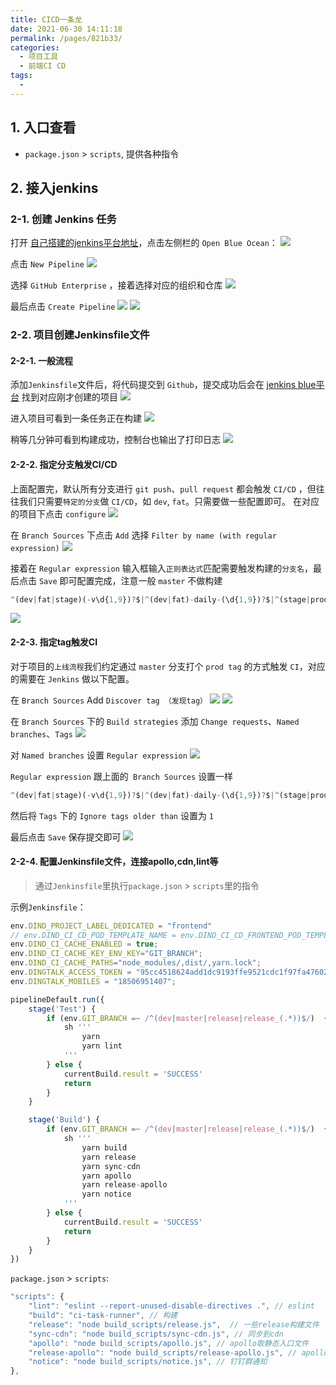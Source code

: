 ```yaml
---
title: CICD一条龙
date: 2021-06-30 14:11:18
permalink: /pages/821b33/
categories:
  - 项目工具
  - 前端CI CD
tags:
  -
---
```


## 1. 入口查看
+ `package.json` > `scripts`, 提供各种指令

## 2. 接入jenkins

### 2-1. 创建 Jenkins 任务
打开 [自己搭建的jenkins平台地址](https://jenkins.gaoding.com)，点击左侧栏的 `Open Blue Ocean`：
![](../../.vuepress/public/assets/ci/1.a7a240be.png)

点击 `New Pipeline`
![](../../.vuepress/public/assets/ci/2.a511ea65.png)


选择 `GitHub Enterprise` ，接着选择对应的组织和仓库
![](../../.vuepress/public/assets/ci/3.f8b44164.png)

最后点击 `Create Pipeline`
![](../../.vuepress/public/assets/ci/4.1c635001.png)
![](../../.vuepress/public/assets/ci/5.b629a0b9.png)


### 2-2. 项目创建Jenkinsfile文件

#### 2-2-1. 一般流程
添加`Jenkinsfile`文件后，将代码提交到 `Github`，提交成功后会在 [jenkins blue平台](https://jenkins.gaoding.com/blue/pipelines) 找到对应刚才创建的项目
![](../../.vuepress/public/assets/ci/6.5423f792.png)

进入项目可看到一条任务正在构建
![](../../.vuepress/public/assets/ci/7.3c456b92.png)

稍等几分钟可看到构建成功，控制台也输出了打印日志
![](../../.vuepress/public/assets/ci/8.5dfc94a0.png)

#### 2-2-2. 指定分支触发CI/CD
上面配置完，默认所有分支进行 `git push`、`pull request` 都会触发 `CI/CD` ，但往往我们只需要`特定的分支`做 `CI/CD`，如 `dev`, `fat`。只需要做一些配置即可。 在对应的项目下点击 `configure`
![](../../.vuepress/public/assets/ci/9.e2347506.png)

在 `Branch Sources` 下点击 `Add` 选择 `Filter by name (with regular expression)`
![](../../.vuepress/public/assets/ci/10.c218acc5.png)

接着在 `Regular expression` 输入框输入`正则表达式`匹配需要触发构建的`分支名`，最后点击 `Save` 即可配置完成，注意一般 `master` 不做构建
```js
^(dev|fat|stage)(-v\d{1,9})?$|^(dev|fat)-daily-(\d{1,9})?$|^(stage|prod)-v\d{1,3}(\.\d{1,3}){0,2}$
```
![](../../.vuepress/public/assets/ci/20201127-0.f226540d.png)

#### 2-2-3. 指定tag触发CI
对于项目的`上线流程`我们约定通过 `master` 分支打个 `prod tag` 的方式触发 `CI`，对应的需要在 `Jenkins` 做以下配置。

在 `Branch Sources` Add `Discover tag （发现tag）`
![](../../.vuepress/public/assets/ci/20201127-1.cfc67f42.png)
![](../../.vuepress/public/assets/ci/20201127-2.9ac4c65f.png)


在 `Branch Sources` 下的 `Build strategies` 添加 `Change requests`、`Named branches`、`Tags`
![](../../.vuepress/public/assets/ci/20201127-4.c69b4663.png)

对 `Named branches` 设置 `Regular expression`
![](../../.vuepress/public/assets/ci/20201127-5.661cd57e.png)

`Regular expression` 跟上面的` Branch Sources` 设置一样
```js
^(dev|fat|stage)(-v\d{1,9})?$|^(dev|fat)-daily-(\d{1,9})?$|^(stage|prod)-v\d{1,3}(\.\d{1,3}){0,2}$
```

然后将 `Tags` 下的 `Ignore tags older than` 设置为 `1`

最后点击 `Save` 保存提交即可
![](../../.vuepress/public/assets/ci/20201127-6.677af363.png)


#### 2-2-4. 配置Jenkinsfile文件，连接apollo,cdn,lint等
> 通过`Jenkinsfile`里执行`package.json` > `scripts`里的指令

示例`Jenkinsfile`：
```js
env.DIND_PROJECT_LABEL_DEDICATED = "frontend"
// env.DIND_CI_CD_POD_TEMPLATE_NAME = env.DIND_CI_CD_FRONTEND_POD_TEMPLATE_NAME;
env.DIND_CI_CACHE_ENABLED = true;
env.DIND_CI_CACHE_KEY_ENV_KEY="GIT_BRANCH";
env.DIND_CI_CACHE_PATHS="node_modules/,dist/,yarn.lock";
env.DINGTALK_ACCESS_TOKEN = "95cc4518624add1dc9193ffe9521cdc1f97fa476027845f9c5160a2f48c8c16a";
env.DINGTALK_MOBILES = "18506951407";

pipelineDefault.run({
    stage('Test') {
        if (env.GIT_BRANCH =~ /^(dev|master|release|release_(.*))$/)  {
            sh '''
                yarn
                yarn lint
            '''
        } else {
            currentBuild.result = 'SUCCESS'
            return
        }
    }

    stage('Build') {
        if (env.GIT_BRANCH =~ /^(dev|master|release|release_(.*))$/)  {
            sh '''
                yarn build
                yarn release
                yarn sync-cdn
                yarn apollo
                yarn release-apollo
                yarn notice
            '''
        } else {
            currentBuild.result = 'SUCCESS'
            return
        }
    }
})

```

`package.json` > `scripts`:
```js
"scripts": {
    "lint": "eslint --report-unused-disable-directives .", // eslint
    "build": "ci-task-runner", // 构建
    "release": "node build_scripts/release.js",  // 一些release构建文件
    "sync-cdn": "node build_scripts/sync-cdn.js", // 同步到cdn
    "apollo": "node build_scripts/apollo.js", // apollo取静态入口文件
    "release-apollo": "node build_scripts/release-apollo.js", // apollo发布
    "notice": "node build_scripts/notice.js", // 钉钉群通知
},
```

